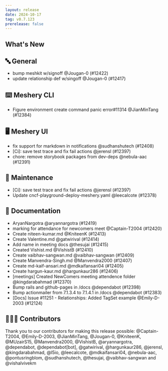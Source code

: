 ```yaml
---
layout: release
date: 2024-10-17
tag: v0.7.123
prerelease: false
---
```


## What's New
## 🔤 General
- bump meshkit w/signoff @Jougan-0 (#12422)
- update relationship def w/singoff @Jougan-0 (#12417)

## ⌨️ Meshery CLI

- Figure environment create command panic error#11314 @JianMinTang (#12384)

## 🖥 Meshery UI

- fix support for markdown in notifications @sudhanshutech (#12408)
- \[Ci\]: save test trace and fix fail actions @jerensl (#12397)
- chore: remove storybook packages from dev-deps @nebula-aac (#12391)

## 🧰 Maintenance

- \[Ci\]: save test trace and fix fail actions @jerensl (#12397)
- Update cncf-playground-deploy-meshery.yaml @leecalcote (#12378)

## 📖 Documentation

- AryanNargotra @aryannargotra (#12419)
- marking for attendance for newcomers meet @Captain-T2004 (#12420)
- Create niteen-kumar.md @KniteenK (#12413)
- Create Valentine.md @gatwirival (#12414)
- Add name in meeting docs @thesujai (#12415)
- Created Vishist.md @VishistB (#12410)
- Create vaibhav-sangwan.md @vaibhav-sangwan (#12409)
- Create Manvendra-Singh.md @Manvendra2000 (#12407)
- Create md-kaif-ansari.md @mdkaifansari04 (#12405)
- Create hargun-kaur.md @hargunkaur286 (#12406)
- [meetings] Created NewComers meeting attendence folder @kingdarabahmad (#12370)
- Bump rails and github-pages in /docs @dependabot (#12398)
- Bump actionmailer from 7.1.3.4 to 7.1.4.1 in /docs @dependabot (#12383)
- [Docs] Issue #11251 - Relationships: Added TagSet example  @Emily-D-2003 (#12124)

## 👨🏽‍💻 Contributors

Thank you to our contributors for making this release possible:
@Captain-T2004, @Emily-D-2003, @JianMinTang, @Jougan-0, @KniteenK, @MUzairS15, @Manvendra2000, @VishistB, @aryannargotra, @dependabot, @dependabot[bot], @gatwirival, @hargunkaur286, @jerensl, @kingdarabahmad, @l5io, @leecalcote, @mdkaifansari04, @nebula-aac, @pontusringblom, @sudhanshutech, @thesujai, @vaibhav-sangwan and @vishalvivekm

